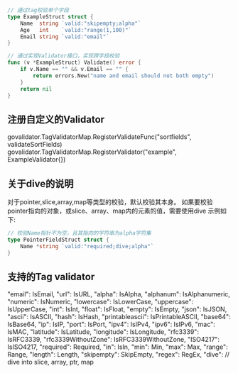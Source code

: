 ```go
// 通过tag校验单个字段
type ExampleStruct struct {
    Name  string `valid:"skipempty;alpha"`
    Age   int    `valid:"range(1,100)"`
    Email string `valid:"email"`
}

// 通过实现Validator接口，实现跨字段校验
func (v *ExampleStruct) Validate() error {
    if v.Name == "" && v.Email == "" {
        return errors.New("name and email should not both empty")
    }
    return nil
}
```

## 注册自定义的Validator
govalidator.TagValidatorMap.RegisterValidateFunc("sortfields", validateSortFields)
govalidator.TagValidatorMap.RegisterValidator("example", ExampleValidator{})

## 关于dive的说明
对于pointer,slice,array,map等类型的校验，默认校验其本身。
如果要校验pointer指向的对象，或slice、array、map内的元素的值，需要使用dive
示例如下:
```go
// 校验Name指针不为空，且其指向的字符串为alpha字符集
type PointerFieldStruct struct {
    Name *string `valid:"required;dive;alpha"`
}
```

## 支持的Tag validator
"email":              IsEmail,
"url":                IsURL,
"alpha":              IsAlpha,
"alphanum":           IsAlphanumeric,
"numeric":            IsNumeric,
"lowercase":          IsLowerCase,
"uppercase":          IsUpperCase,
"int":                IsInt,
"float":              IsFloat,
"empty":              IsEmpty,
"json":               IsJSON,
"ascii":              IsASCII,
"hash":               IsHash,
"printableascii":     IsPrintableASCII,
"base64":             IsBase64,
"ip":                 IsIP,
"port":               IsPort,
"ipv4":               IsIPv4,
"ipv6":               IsIPv6,
"mac":                IsMAC,
"latitude":           IsLatitude,
"longitude":          IsLongitude,
"rfc3339":            IsRFC3339,
"rfc3339WithoutZone": IsRFC3339WithoutZone,
"ISO4217":            IsISO4217,
"required":           Required,
"in":                 IsIn,
"min":                Min,
"max":                Max,
"range":              Range,
"length":             Length,
"skipempty":          SkipEmpty,
"regex":              RegEx,
"dive":              // dive into slice, array, ptr, map
